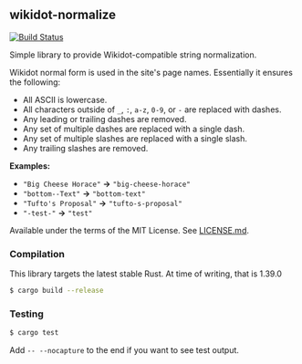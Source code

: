 ## wikidot-normalize
[![Build Status](https://travis-ci.org/Nu-SCPTheme/wikidot-normalize.svg?branch=master)](https://travis-ci.org/Nu-SCPTheme/wikidot-normalize)

Simple library to provide Wikidot-compatible string normalization.

Wikidot normal form is used in the site's page names. Essentially it ensures the following:

* All ASCII is lowercase.
* All characters outside of `_`, `:`, `a-z`, `0-9`, or `-` are replaced with dashes.
* Any leading or trailing dashes are removed.
* Any set of multiple dashes are replaced with a single dash.
* Any set of multiple slashes are replaced with a single slash.
* Any trailing slashes are removed.

**Examples:**

* `"Big Cheese Horace"` **->** `"big-cheese-horace"`
* `"bottom--Text"` **->** `"bottom-text"`
* `"Tufto's Proposal"` **->** `"tufto-s-proposal"`
* `"-test-"` **->** `"test"`

Available under the terms of the MIT License. See [LICENSE.md](LICENSE).

### Compilation
This library targets the latest stable Rust. At time of writing, that is 1.39.0

```sh
$ cargo build --release
```

### Testing
```sh
$ cargo test
```

Add `-- --nocapture` to the end if you want to see test output.
